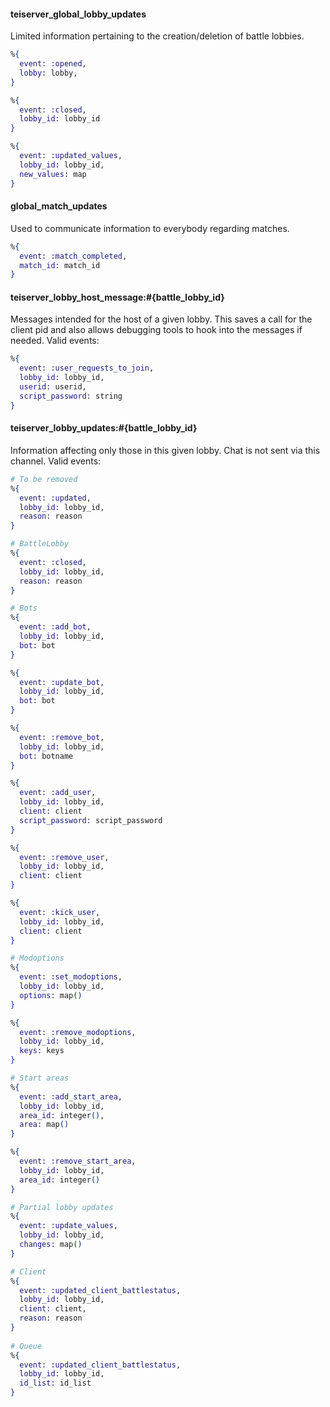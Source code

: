 #### teiserver_global_lobby_updates
Limited information pertaining to the creation/deletion of battle lobbies.
```elixir
%{
  event: :opened,
  lobby: lobby,
}

%{
  event: :closed,
  lobby_id: lobby_id
}

%{
  event: :updated_values,
  lobby_id: lobby_id,
  new_values: map
}
```

#### global_match_updates
Used to communicate information to everybody regarding matches.
```elixir
%{
  event: :match_completed,
  match_id: match_id
}
```

#### teiserver_lobby_host_message:#{battle_lobby_id}
Messages intended for the host of a given lobby. This saves a call for the client pid and also allows debugging tools to hook into the messages if needed.
Valid events:
```elixir
%{
  event: :user_requests_to_join,
  lobby_id: lobby_id,
  userid: userid,
  script_password: string
}
```

#### teiserver_lobby_updates:#{battle_lobby_id}
Information affecting only those in this given lobby. Chat is not sent via this channel.
Valid events:
```elixir
# To be removed
%{
  event: :updated,
  lobby_id: lobby_id,
  reason: reason
}

# BattleLobby
%{
  event: :closed,
  lobby_id: lobby_id,
  reason: reason
}

# Bots
%{
  event: :add_bot,
  lobby_id: lobby_id,
  bot: bot
}

%{
  event: :update_bot,
  lobby_id: lobby_id,
  bot: bot
}

%{
  event: :remove_bot,
  lobby_id: lobby_id,
  bot: botname
}

%{
  event: :add_user,
  lobby_id: lobby_id,
  client: client
  script_password: script_password
}

%{
  event: :remove_user,
  lobby_id: lobby_id,
  client: client
}

%{
  event: :kick_user,
  lobby_id: lobby_id,
  client: client
}

# Modoptions
%{
  event: :set_modoptions,
  lobby_id: lobby_id,
  options: map()
}

%{
  event: :remove_modoptions,
  lobby_id: lobby_id,
  keys: keys
}

# Start areas
%{
  event: :add_start_area,
  lobby_id: lobby_id,
  area_id: integer(),
  area: map()
}

%{
  event: :remove_start_area,
  lobby_id: lobby_id,
  area_id: integer()
}

# Partial lobby updates
%{
  event: :update_values,
  lobby_id: lobby_id,
  changes: map()
}

# Client
%{
  event: :updated_client_battlestatus,
  lobby_id: lobby_id,
  client: client,
  reason: reason
}
  
# Queue
%{
  event: :updated_client_battlestatus,
  lobby_id: lobby_id,
  id_list: id_list
}
```